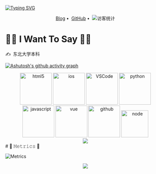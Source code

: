 <!-- 动态打字效果 -->

<a href="https://git.io/typing-svg"><img src="https://readme-typing-svg.demolab.com?font=Merriweather&size=40&pause=1000&color=2958F7&center=true&vCenter=true&width=600&height=60&lines=Welcome+To+My+GitHub" alt="Typing SVG" /></a>

<!-- 个人资料徽标 -->

<div align="center">
  <p align="center">
    <a href="https://gongzhaoxu.github.io/">Blog</a>&nbsp;•&nbsp;
    <a href="https://github.com/gongzhaoxu">GitHub</a>&nbsp;•&nbsp;
    <!-- 访客数统计徽标 -->
    <img src="https://visitor-badge.glitch.me/badge?page_id=gongzhaoxu.visitor" alt="访客统计" />
  </p>
</div>

#  👨‍💻 I Want To Say 🙋‍♂️

<p>✍️&nbsp;&nbsp;东北大学本科</p>

[![Ashutosh's github activity graph](https://activity-graph.herokuapp.com/graph?username=gongzhaoxu)](https://github.com/gongzhaoxu/github-readme-activity-graph)

<div align="center">
  <img alt-"html5" src="https://media.giphy.com/media/XAxylRMCdpbEWUAvr8/giphy.gif" width="100" title="html5">
  <img alt="ios" src="https://media.giphy.com/media/JQpOCgnGfb7FCvEVrd/giphy.gif" width="100" title="ios">
  <img alt="VSCode" src="https://i.giphy.com/media/IdyAQJVN2kVPNUrojM/200.webp" width="100" title="vscode">
  <img alt="python" src="https://i.giphy.com/media/LMt9638dO8dftAjtco/200.webp" width="100" title="python">
  <img alt="javascript" src="https://media3.giphy.com/media/ln7z2eWriiQAllfVcn/200w.webp" width="100" title="javascript">
  <img alt="vue" src="https://media.giphy.com/media/VgGthkhUvGgOit7Y9i/giphy.gif" width="100" title="vue">
  <img alt="github" src="https://i.giphy.com/media/KzJkzjggfGN5Py6nkT/200.webp" width="100" title="github">
  <img alt="node" src="https://media.giphy.com/media/kdFc8fubgS31b8DsVu/giphy.gif" width="85" title="node">
</div>

<!-- GitHub奖杯🏆 -->
<div align="center">
  <img src="https://github-profile-trophy.vercel.app/?username=gongzhaoxu&theme=gruvbox&row=1&column=7&no-frame=true&no-bg=true" />
</div>
# 🎯 𝙼𝚎𝚝𝚛𝚒𝚌𝚜 💯

![Metrics](https://metrics.lecoq.io/gongzhaoxu?template=classic&isocalendar=1&languages=1&repositories=1&calendar=1&achievements=1&base=header%2C%20activity%2C%20community%2C%20repositories%2C%20metadata&base.indepth=false&base.hireable=false&base.skip=false&repositories.batch=100&repositories.forks=false&repositories.affiliations=owner&isocalendar=false&isocalendar.duration=half-year&languages=false&languages.limit=8&languages.threshold=0%25&languages.other=false&languages.colors=github&languages.sections=most-used&languages.indepth=false&languages.analysis.timeout=15&languages.categories=markup%2C%20programming&languages.recent.categories=markup%2C%20programming&languages.recent.load=300&languages.recent.days=14&repositories=false&repositories.pinned=0&repositories.starred=0&repositories.random=0&repositories.order=featured%2C%20pinned%2C%20starred%2C%20random&calendar=false&calendar.limit=1&achievements=false&achievements.threshold=C&achievements.secrets=true&achievements.display=detailed&achievements.limit=0&config.timezone=Asia%2FHong_Kong)
<!-- just img -->
<div align="center">
  <img src="https://cdn.jsdelivr.net/gh/sun0225SUN/photos/images/202110311924844.png" />
</div>
